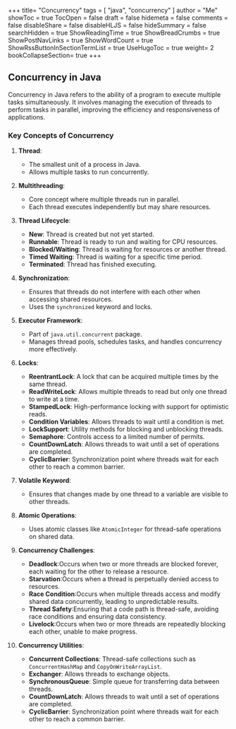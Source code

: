 +++
title= "Concurrency"
tags = [ "java", "concurrency" ]
author = "Me"
showToc = true
TocOpen = false
draft = false
hidemeta = false
comments = false
disableShare = false
disableHLJS = false
hideSummary = false
searchHidden = true
ShowReadingTime = true
ShowBreadCrumbs = true
ShowPostNavLinks = true
ShowWordCount = true
ShowRssButtonInSectionTermList = true
UseHugoToc = true
weight= 2
bookCollapseSection= true
+++
## Concurrency in Java

Concurrency in Java refers to the ability of a program to execute multiple tasks simultaneously. It involves managing the execution of threads to perform tasks in parallel, improving the efficiency and responsiveness of applications.

### Key Concepts of Concurrency

1. **Thread**: 
   - The smallest unit of a process in Java.
   - Allows multiple tasks to run concurrently.

2. **Multithreading**: 
   - Core concept where multiple threads run in parallel.
   - Each thread executes independently but may share resources.

3. **Thread Lifecycle**:
   - **New**: Thread is created but not yet started.
   - **Runnable**: Thread is ready to run and waiting for CPU resources.
   - **Blocked/Waiting**: Thread is waiting for resources or another thread.
   - **Timed Waiting**: Thread is waiting for a specific time period.
   - **Terminated**: Thread has finished executing.

4. **Synchronization**:
   - Ensures that threads do not interfere with each other when accessing shared resources.
   - Uses the `synchronized` keyword and locks.

5. **Executor Framework**:
   - Part of `java.util.concurrent` package.
   - Manages thread pools, schedules tasks, and handles concurrency more effectively.

6. **Locks**:
   - **ReentrantLock**: A lock that can be acquired multiple times by the same thread.
   - **ReadWriteLock**: Allows multiple threads to read but only one thread to write at a time.
   - **StampedLock**: High-performance locking with support for optimistic reads.
   - **Condition Variables**: Allows threads to wait until a condition is met.
   - **LockSupport**: Utility methods for blocking and unblocking threads.
   - **Semaphore**: Controls access to a limited number of permits.
   - **CountDownLatch**: Allows threads to wait until a set of operations are completed.
   - **CyclicBarrier**: Synchronization point where threads wait for each other to reach a common barrier.

8. **Volatile Keyword**:
   - Ensures that changes made by one thread to a variable are visible to other threads.

9. **Atomic Operations**:
   - Uses atomic classes like `AtomicInteger` for thread-safe operations on shared data.

10. **Concurrency Challenges**:
    - **Deadlock**:Occurs when two or more threads are blocked forever, each waiting for the other to release a resource.
    - **Starvation**:Occurs when a thread is perpetually denied access to resources.
    - **Race Condition**:Occurs when multiple threads access and modify shared data concurrently, leading to unpredictable results.
    - **Thread Safety**:Ensuring that a code path is thread-safe, avoiding race conditions and ensuring data consistency.
    - **Livelock**:Occurs when two or more threads are repeatedly blocking each other, unable to make progress.

11. **Concurrency Utilities**:
    - **Concurrent Collections**: Thread-safe collections such as `ConcurrentHashMap` and `CopyOnWriteArrayList`.
    - **Exchanger**: Allows threads to exchange objects.
    - **SynchronousQueue**: Simple queue for transferring data between threads.
    - **CountDownLatch**: Allows threads to wait until a set of operations are completed.
    - **CyclicBarrier**: Synchronization point where threads wait for each other to reach a common barrier.


